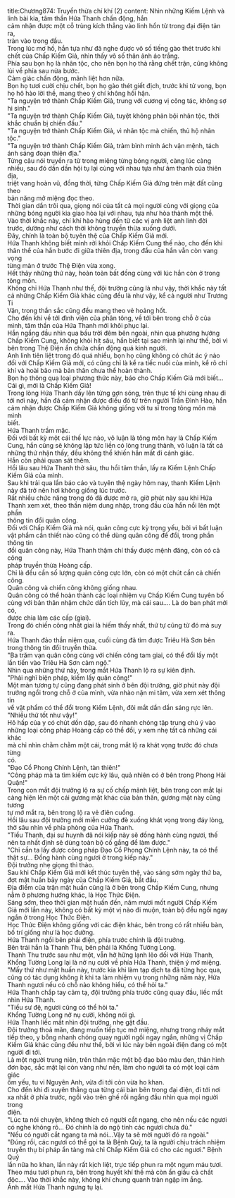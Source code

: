 title:Chương874: Truyền thừa chí khí (2)
content:
Nhìn những Kiếm Lệnh và linh bài kia, tâm thần Hứa Thanh chấn động, hắn<br>cảm nhận được một cỗ trùng kích thẳng vào linh hồn từ trong đại điện tản ra,<br>tràn vào trong đầu.<br>Trong lúc mơ hồ, hắn tựa như đã nghe được vô số tiếng gào thét trước khi<br>chết của Chấp Kiếm Giả, nhìn thấy vô số thân ảnh áo trắng.<br>Phía sau bọn họ là nhân tộc, cho nên bọn họ thà rằng chết trận, cũng không<br>lùi về phía sau nửa bước.<br>Cảm giác chấn động, mãnh liệt hơn nữa.<br>Bọn họ tươi cười chịu chết, bọn họ gào thét giết địch, trước khi tử vong, bọn<br>họ hô hào lời thề, mang theo ý chí không hối hận.<br>"Ta nguyện trở thành Chấp Kiếm Giả, trung với cương vị công tác, không sợ<br>hi sinh."<br>"Ta nguyện trở thành Chấp Kiếm Giả, tuyệt không phản bội nhân tộc, thời<br>khắc chuẩn bị chiến đấu."<br>"Ta nguyện trở thành Chấp Kiếm Giả, vì nhân tộc mà chiến, thủ hộ nhân<br>tộc."<br>"Ta nguyện trở thành Chấp Kiếm Giả, trảm bình minh ách vận mệnh, tách<br>ánh sáng đoạn thiên địa."<br>Từng câu nói truyền ra từ trong miệng từng bóng người, càng lúc càng<br>nhiều, sau đó dần dần hội tụ lại cùng với nhau tựa như âm thanh của thiên địa,<br>triệt vang hoàn vũ, đồng thời, từng Chấp Kiếm Giả đứng trên mặt đất cũng theo<br>bản năng mở miệng đọc theo.<br>Thời gian dần trôi qua, giọng nói của tất cả mọi người cùng với giọng của<br>những bóng người kia giao hòa lại với nhau, tựa như hòa thành một thể.<br>Vào thời khắc này, chí khí hào hùng đến từ các vị anh liệt anh linh đời<br>trước, dường như cách thời không truyền thừa xuống dưới.<br>Đây, chính là toàn bộ tuyên thệ của Chấp Kiếm Giả mới.<br>Hứa Thanh không biết mình rời khỏi Chấp Kiếm Cung thế nào, cho đến khi<br>thân thể của hắn bước đi giữa thiên địa, trong đầu của hắn vẫn còn vang vọng<br>từng màn ở trước Thệ Điện vừa xong.<br>Hết thảy những thứ này, hoàn toàn bất đồng cùng với lúc hắn còn ở trong<br>tông môn.<br>Không chỉ Hứa Thanh như thế, đội trưởng cũng là như vậy, thời khắc này tất<br>cả những Chấp Kiếm Giả khác cũng đều là như vậy, kể cả người như Trương Ti<br>Vận, trong thần sắc cũng đều mang theo vẻ hoảng hốt.<br>Cho đến khi về tới đình viện của phân tông, về tới bên trong chỗ ở của<br>mình, tâm thần của Hứa Thanh mới khôi phục lại.<br>Hắn ngẩng đầu nhìn qua bầu trời đêm bên ngoài, nhìn qua phương hướng<br>Chấp Kiếm Cung, không khỏi hít sâu, hắn biết tại sao mình lại như thế, bởi vì<br>bên trong Thệ Điện ẩn chứa chấn động quá kinh người.<br>Anh linh tiên liệt trong đó quá nhiều, bọn họ cũng không có chút ác ý nào<br>đối với Chấp Kiếm Giả mới, có cũng chỉ là kể ra tiếc nuối của mình, kể rõ chí<br>khí và hoài bão mà bản thân chưa thể hoàn thành.<br>Bọn họ thông qua loại phương thức này, báo cho Chấp Kiếm Giả mới biết...<br>Cái gì, mới là Chấp Kiếm Giả!<br>Trong lòng Hứa Thanh dấy lên từng gợn sóng, trên thực tế khi cùng nhau đi<br>tới nơi này, hắn đã cảm nhận được điều đó từ trên người Trần Đình Hào, hắn<br>cảm nhận được Chấp Kiếm Giả không giống với tu sĩ trong tông môn mà mình<br>biết.<br>Hứa Thanh trầm mặc.<br>Đối với bất kỳ một cái thế lực nào, vô luận là tông môn hay là Chấp Kiếm<br>Cung, hắn cũng sẽ không lập tức liền có lòng trung thành, vô luận là tất cả<br>những thứ nhận thấy, đều không thể khiến hắn mất đi cảnh giác.<br>Hắn còn phải quan sát thêm.<br>Hồi lâu sau Hứa Thanh thở sâu, thu hồi tâm thần, lấy ra Kiếm Lệnh Chấp<br>Kiếm Giả của mình.<br>Sau khi trải qua lần báo cáo và tuyên thệ ngày hôm nay, thanh Kiếm Lệnh<br>này đã trở nên hơi không giống lúc trước.<br>Rất nhiều chức năng trong đó đã được mở ra, giờ phút này sau khi Hứa<br>Thanh xem xét, theo thần niệm dung nhập, trong đầu của hắn nổi lên một phần<br>thông tin đổi quân công.<br>Đối với Chấp Kiếm Giả mà nói, quân công cực kỳ trọng yếu, bởi vì bất luận<br>vật phẩm cần thiết nào cũng có thể dùng quân công để đổi, trong phần thông tin<br>đổi quân công này, Hứa Thanh thậm chí thấy được mệnh đăng, còn có cả công<br>pháp truyền thừa Hoàng cấp.<br>Chỉ là đều cần số lượng quân công cực lớn, còn có một chút cần cả chiến<br>công.<br>Quân công và chiến công không giống nhau.<br>Quân công có thể hoàn thành các loại nhiệm vụ Chấp Kiếm Cung tuyên bố<br>cùng với bản thân nhậm chức dần tích lũy, mà cái sau.... Là do ban phát mới có,<br>được chia làm các cấp (giai).<br>Trong đó chiến công nhất giai là hiếm thấy nhất, thứ tự cũng từ đó mà suy<br>ra.<br>Hứa Thanh đảo thần niệm qua, cuối cùng đã tìm được Triêu Hà Sơn bên<br>trong thông tin đổi truyền thừa.<br>"Ba trăm vạn quân công cùng với chiến công tam giai, có thể đổi lấy một<br>lần tiến vào Triêu Hà Sơn cảm ngộ."<br>Nhìn qua những thứ này, trong mắt Hứa Thanh lộ ra sự kiên định.<br>"Phải nghĩ biện pháp, kiếm lấy quân công!"<br>Một màn tương tự cũng đang phát sinh ở bên đội trưởng, giờ phút này đội<br>trưởng ngồi trong chỗ ở của mình, vừa nhào nặn mi tâm, vừa xem xét thông tin<br>về vật phẩm có thể đổi trong Kiếm Lệnh, đôi mắt dần dần sáng rực lên.<br>"Nhiều thứ tốt như vậy!"<br>Hô hấp của y có chút dồn dập, sau đó nhanh chóng tập trung chú ý vào<br>những loại công pháp Hoàng cấp có thể đổi, y xem nhẹ tất cả những cái khác<br>mà chỉ nhìn chằm chằm một cái, trong mắt lộ ra khát vọng trước đó chưa từng<br>có.<br>"Đạo Cổ Phong Chính Lệnh, tàn thiên!"<br>"Công pháp mà ta tìm kiếm cực kỳ lâu, quả nhiên có ở bên trong Phong Hải<br>Quận!"<br>Trong con mắt đội trưởng lộ ra sự cố chấp mãnh liệt, bên trong con mắt lại<br>càng hiện lên một cái gương mặt khác của bản thân, gương mặt này cũng tương<br>tự mở mắt ra, bên trong lộ ra vẻ điên cuồng.<br>Hồi lâu sau đội trưởng mới miễn cưỡng đè xuống khát vọng trong đáy lòng,<br>thở sâu nhìn về phía phòng của Hứa Thanh.<br>"Tiểu Thanh, đại sư huynh đã nói kiếp này sẽ đồng hành cùng ngươi, thế<br>nên ta nhất định sẽ dùng toàn bộ cố gắng để làm được."<br>"Chỉ cần ta lấy được công pháp Đạo Cổ Phong Chính Lệnh này, ta có thể<br>thật sự... Đồng hành cùng ngươi ở trong kiếp này."<br>Đội trưởng nhẹ giọng thì thào.<br>Sau khi Chấp Kiếm Giả mới kết thúc tuyên thệ, vào sáng sớm ngày thứ ba,<br>đợt mật huấn bảy ngày của Chấp Kiếm Giả, bắt đầu.<br>Địa điểm của trận mật huấn cũng là ở bên trong Chấp Kiếm Cung, nhưng<br>nằm ở phương hướng khác, là Học Thức Điện.<br>Sáng sớm, theo thời gian mật huấn đến, năm mươi mốt người Chấp Kiếm<br>Giả mới lần này, không có bất kỳ một vị nào đi muộn, toàn bộ đều ngồi ngay<br>ngắn ở trong Học Thức Điện.<br>Học Thức Điện không giống với các điện khác, bên trong có rất nhiều bàn,<br>bố trí giống như là học đường.<br>Hứa Thanh ngồi bên phải điện, phía trước chính là đội trưởng.<br>Bên trái hắn là Thanh Thu, bên phải là Khổng Tường Long.<br>Thanh Thu trước sau như một, vẫn hờ hững lạnh lẽo đối với Hứa Thanh,<br>Khổng Tường Long lại là nở nụ cười về phía Hứa Thanh, thiện ý mở miệng.<br>"Mấy thứ như mật huấn này, trước kia khi làm tạp dịch ta đã từng học qua,<br>cũng có tác dụng không ít khi ta làm nhiệm vụ trong những năm này, Hứa<br>Thanh ngươi nếu có chỗ nào không hiểu, có thể hỏi ta."<br>Hứa Thanh chắp tay cảm tạ, đội trưởng phía trước cũng quay đầu, liếc mắt<br>nhìn Hứa Thanh.<br>"Tiểu sư đệ, ngươi cũng có thể hỏi ta."<br>Khổng Tường Long nở nụ cười, không nói gì.<br>Hứa Thanh liếc mắt nhìn đội trưởng, nhẹ gật đầu.<br>Đội trưởng thoả mãn, đang muốn tiếp tục mở miệng, nhưng trong nháy mắt<br>tiếp theo, y bỗng nhanh chóng quay người ngồi ngay ngắn, những vị Chấp<br>Kiếm Giả khác cũng đều như thế, bởi vì lúc này bên ngoài điện đang có một<br>người đi tới.<br>Là một người trung niên, trên thân mặc một bộ đạo bào màu đen, thân hình<br>đơn bạc, sắc mặt lại còn vàng như nến, làm cho người ta có một loại cảm giác<br>ốm yếu, tu vi Nguyên Anh, vừa đi tới còn vừa ho khan.<br>Cho đến khi đi xuyên thẳng qua từng cái bàn bên trong đại điện, đi tới nơi<br>xa nhất ở phía trước, ngồi vào trên ghế rồi ngẩng đầu nhìn qua mọi người trong<br>điện.<br>"Lúc ta nói chuyện, không thích có người cắt ngang, cho nên nếu các ngươi<br>có nghe không rõ... Đó chính là do ngộ tính các ngươi chưa đủ."<br>"Nếu có người cắt ngang ta mà nói...Vậy ta sẽ mời người đó ra ngoài."<br>"Đúng rồi, các ngươi có thể gọi ta là Bệnh Quỷ, ta là người chịu trách nhiệm<br>truyền thụ bí pháp ẩn tàng mà chỉ Chấp Kiếm Giả có cho các ngươi." Bệnh Quỷ<br>lần nữa ho khan, lần này rất kịch liệt, trực tiếp phun ra một ngụm máu tươi.<br>Theo máu tươi phun ra, bên trong huyết khí thế mà còn ẩn giấu cả chất<br>độc.... Vào thời khắc này, không khí chung quanh tràn ngập im ắng.<br>Ánh mắt Hứa Thanh ngưng tụ lại.